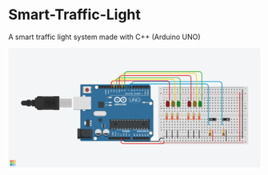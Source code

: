 # Smart-Traffic-Light
A smart traffic light system made with C++ (Arduino UNO)

![Image](image.png)
